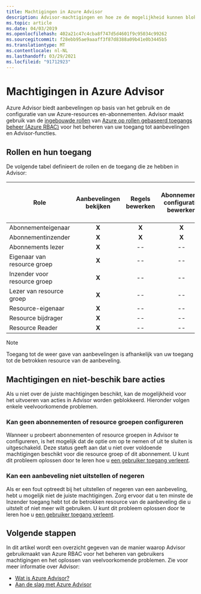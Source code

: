 ```yaml
---
title: Machtigingen in Azure Advisor
description: Advisor-machtigingen en hoe ze de mogelijkheid kunnen blok keren om abonnementen te configureren of aanbevelingen uit te stellen of te negeren.
ms.topic: article
ms.date: 04/03/2019
ms.openlocfilehash: 402a21c47c4cba8f747d5d4601f9c95034c99262
ms.sourcegitcommit: f28ebb95ae9aaaff3f87d8388a09b41e0b3445b5
ms.translationtype: MT
ms.contentlocale: nl-NL
ms.lasthandoff: 03/29/2021
ms.locfileid: "91712923"
---
```

# <a name="permissions-in-azure-advisor"></a>Machtigingen in Azure Advisor

Azure Advisor biedt aanbevelingen op basis van het gebruik en de configuratie van uw Azure-resources en-abonnementen. Advisor maakt gebruik van de [ingebouwde rollen](../role-based-access-control/built-in-roles.md) van [Azure op rollen gebaseerd toegangs beheer (Azure RBAC)](../role-based-access-control/overview.md) voor het beheren van uw toegang tot aanbevelingen en Advisor-functies. 

## <a name="roles-and-their-access"></a>Rollen en hun toegang

De volgende tabel definieert de rollen en de toegang die ze hebben in Advisor:

| **Role** | **Aanbevelingen bekijken** | **Regels bewerken** | **Abonnements configuratie bewerken** | **Configuratie van de resource groep bewerken**| **Aanbevelingen negeren en uitstellen**|
|---|:---:|:---:|:---:|:---:|:---:|
|Abonnementeigenaar|**X**|**X**|**X**|**X**|**X**|
|Abonnementinzender|**X**|**X**|**X**|**X**|**X**|
|Abonnements lezer|**X**|--|--|--|--|
|Eigenaar van resource groep|**X**|--|--|**X**|**X**|
|Inzender voor resource groep|**X**|--|--|**X**|**X**|
|Lezer van resource groep|**X**|--|--|--|--|
|Resource-eigenaar|**X**|--|--|--|**X**|
|Resource bijdrager|**X**|--|--|--|**X**|
|Resource Reader|**X**|--|--|--|--|

> [!NOTE]
> Toegang tot de weer gave van aanbevelingen is afhankelijk van uw toegang tot de betrokken resource van de aanbeveling.

## <a name="permissions-and-unavailable-actions"></a>Machtigingen en niet-beschik bare acties

Als u niet over de juiste machtigingen beschikt, kan de mogelijkheid voor het uitvoeren van acties in Advisor worden geblokkeerd. Hieronder volgen enkele veelvoorkomende problemen.

### <a name="unable-to-configure-subscriptions-or-resource-groups"></a>Kan geen abonnementen of resource groepen configureren

Wanneer u probeert abonnementen of resource groepen in Advisor te configureren, is het mogelijk dat de optie om op te nemen of uit te sluiten is uitgeschakeld. Deze status geeft aan dat u niet over voldoende machtigingen beschikt voor die resource groep of dit abonnement. U kunt dit probleem oplossen door te leren hoe u [een gebruiker toegang verleent](../role-based-access-control/quickstart-assign-role-user-portal.md).

### <a name="unable-to-postpone-or-dismiss-a-recommendation"></a>Kan een aanbeveling niet uitstellen of negeren

Als er een fout optreedt bij het uitstellen of negeren van een aanbeveling, hebt u mogelijk niet de juiste machtigingen. Zorg ervoor dat u ten minste de Inzender toegang hebt tot de betrokken resource van de aanbeveling die u uitstelt of niet meer wilt gebruiken. U kunt dit probleem oplossen door te leren hoe u [een gebruiker toegang verleent](../role-based-access-control/quickstart-assign-role-user-portal.md).

## <a name="next-steps"></a>Volgende stappen

In dit artikel wordt een overzicht gegeven van de manier waarop Advisor gebruikmaakt van Azure RBAC voor het beheren van gebruikers machtigingen en het oplossen van veelvoorkomende problemen. Zie voor meer informatie over Advisor:

- [Wat is Azure Advisor?](./advisor-overview.md)
- [Aan de slag met Azure Advisor](./advisor-get-started.md)
